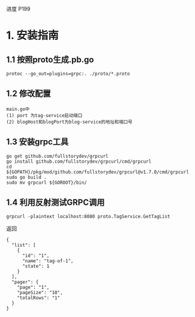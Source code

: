 
进度 P199

# 1. 安装指南

## 1.1 按照proto生成.pb.go
```
protoc --go_out=plugins=grpc:. ./proto/*.proto
```

## 1.2 修改配置
```
main.go中
(1) port 为tag-service启动端口
(2) blogHost和blogPort为blog-service的地址和端口号
```

## 1.3 安装grpc工具
```
go get github.com/fullstorydev/grpcurl
go install github.com/fullstorydev/grpcurl/cmd/grpcurl
cd ${GOPATH}/pkg/mod/github.com/fullstorydev/grpcurl@v1.7.0/cmd/grpcurl
sudo go build .
sudo mv grpcurl ${GOROOT}/bin/
```

## 1.4 利用反射测试GRPC调用
```
grpcurl -plaintext localhost:8080 proto.TagService.GetTagList
```
返回
```
{
  "list": [
    {
      "id": "1",
      "name": "tag-of-1",
      "state": 1
    }
  ],
  "pager": {
    "page": "1",
    "pageSize": "10",
    "totalRows": "1"
  }
}
```